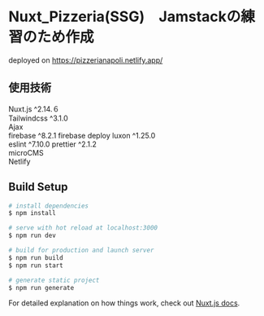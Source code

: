 # Nuxt_Pizzeria(SSG)　Jamstackの練習のため作成

deployed on https://pizzerianapoli.netlify.app/

## 使用技術   
Nuxt.js ^2.14.６  
Tailwindcss ^3.1.0  
Ajax  
firebase ^8.2.1
firebase deploy
luxon ^1.25.0  
eslint ^7.10.0
prettier ^2.1.2  
microCMS   
Netlify

## Build Setup

```bash
# install dependencies
$ npm install

# serve with hot reload at localhost:3000
$ npm run dev

# build for production and launch server
$ npm run build
$ npm run start

# generate static project
$ npm run generate
```

For detailed explanation on how things work, check out [Nuxt.js docs](https://nuxtjs.org).
